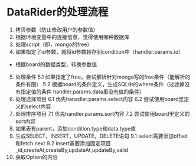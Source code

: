 DataRider的处理流程
====
1. 拷贝参数（防止修改用户的参数值）
2. 根据环境变量中的连接信息，觉得使用哪种数据库
3. 处理script（即，mongo的free）
4. 如果指定了id参数，就将id参数转存到condition中（handler.params.id）

- 根据board的数据类型，转换参数值

5. 处理条件
  5.1 如果指定了free，尝试解析针对mongo写的free条件（能解析的条件有限）
  5.2 根据board的条件定义，生成SQL中的where条件（过滤掉没有指定值的条件 handler.params.data里没有值的条件）
6. 处理选择项目
  6.1 优先hanadler.params.select内容
  6.2 尝试使用board里定义的select内容
7. 处理排序项目
  7.1 优先handler.params.sort内容
  7.2 尝试使用board里定义的sort内容
8. 如果表有parent，添加condition.type和data.type值
9. 生成SELECT，INSERT，UPDATE，DELETE语句
  9.1 select需要添加offset和fetch next
  9.2 insert需要添加固定项目 _id,createAt,createBy,updateAt,updateBy,valid
10. 获取Option的内容

